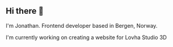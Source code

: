 ## Hi there 👋

I'm Jonathan.
Frontend developer based in Bergen, Norway.

I'm currently working on creating a website for Lovha Studio 3D
<!--
**jmjjmj994/jmjjmj994** is a ✨ _special_ ✨ repository because its `README.md` (this file) appears on your GitHub profile.

Here are some ideas to get you started:


- 🔭 I’m currently working on website for Lovha Studio 3D
- 🌱 I’m currently learning Next.js
- 💬 Ask me about ...
- 📫 How to reach me: jonathan@mjos.no

